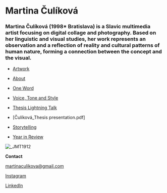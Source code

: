 
# Martina Čulíková

### Martina Čulíková (1998* Bratislava) is a Slavic multimedia artist focusing on digital collage and photography. Based on her linguistic and visual studies, her work represents an observation and a reflection of reality and cultural patterns of human nature, forming a connection between the concept and the visual.

- [Artwork](work/index.md)

- [About](about.md)

- [One Word](oneword.md)

- [Voice, Tone and Style](voicetonestyle.md)

- [Thesis Lightning Talk](thesislightningtalk.md)

- [Čulíková_Thesis presentation.pdf]
 
- [Storytelling](storytelling.md)
  
- [Year in Review](yearinreview.md)


![_JMT1912](https://github.com/Martina-Culikova/english-for-designers/assets/148857122/b559d893-2bb8-4174-a33d-dda0a98d1045)

**Contact**

martinaculikova@gmail.com

[Instagram](https://www.instagram.com/martinaculikova)

[LinkedIn](https://www.linkedin.com/in/martina-%C4%8Dul%C3%ADkov%C3%A1-ab7101225/details/education)

